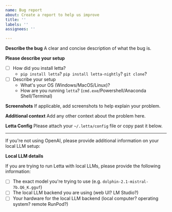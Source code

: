 ```yaml
---
name: Bug report
about: Create a report to help us improve
title: ''
labels: ''
assignees: ''

---
```


**Describe the bug**
A clear and concise description of what the bug is.

**Please describe your setup**
- [ ] How did you install letta?
  - `pip install letta`? `pip install letta-nightly`? `git clone`?
- [ ] Describe your setup
  - What's your OS (Windows/MacOS/Linux)?
  - How are you running `letta`? (`cmd.exe`/Powershell/Anaconda Shell/Terminal)

**Screenshots**
If applicable, add screenshots to help explain your problem.

**Additional context**
Add any other context about the problem here.

**Letta Config**
Please attach your `~/.letta/config` file or copy past it below.

---

If you're not using OpenAI, please provide additional information on your local LLM setup:

**Local LLM details**

If you are trying to run Letta with local LLMs, please provide the following information:

- [ ] The exact model you're trying to use (e.g. `dolphin-2.1-mistral-7b.Q6_K.gguf`)
- [ ] The local LLM backend you are using (web UI? LM Studio?)
- [ ] Your hardware for the local LLM backend (local computer? operating system? remote RunPod?)
